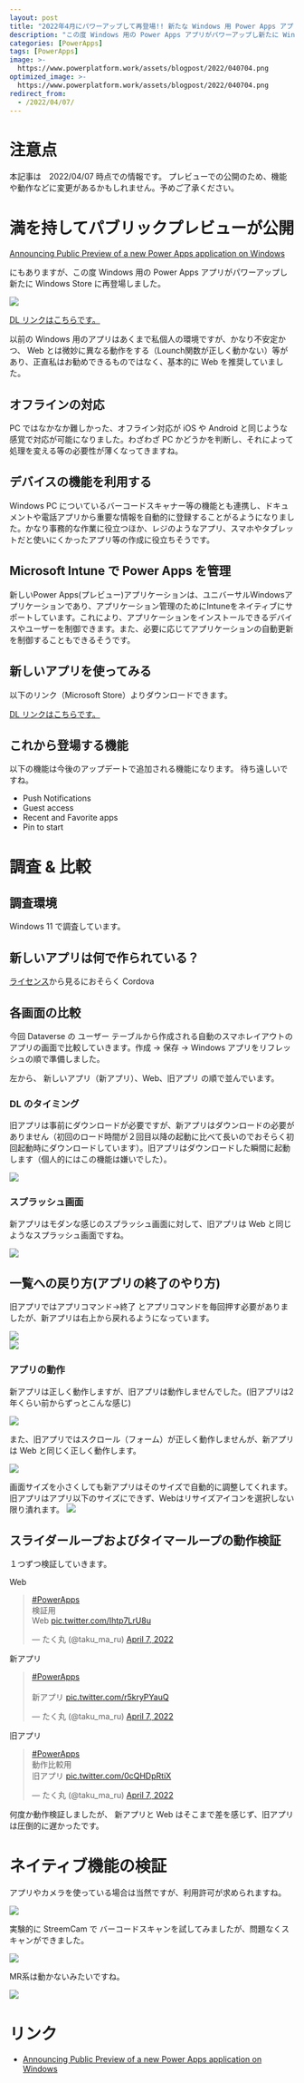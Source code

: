 ```yaml
---
layout: post
title: "2022年4月にパワーアップして再登場!! 新たな Windows 用 Power Apps アプリを試してみた"
description: "この度 Windows 用の Power Apps アプリがパワーアップし新たに Windows Store に再登場したので早速試してみました"
categories: [PowerApps]
tags: [PowerApps]
image: >-
  https://www.powerplatform.work/assets/blogpost/2022/040704.png
optimized_image: >-
  https://www.powerplatform.work/assets/blogpost/2022/040704.png
redirect_from:
  - /2022/04/07/
---
```


# 注意点

本記事は　2022/04/07 時点での情報です。
プレビューでの公開のため、機能や動作などに変更があるかもしれません。予めご了承ください。

#  満を持してパブリックプレビューが公開

[Announcing Public Preview of a new Power Apps application on Windows](https://powerapps.microsoft.com/ja-jp/blog/announcing-public-preview-of-a-new-power-apps-application-on-windows/)

にもありますが、この度 Windows 用の Power Apps アプリがパワーアップし新たに Windows Store に再登場しました。

<img src="/assets/blogpost/2022/040704.png"/><br/>

[DL リンクはこちらです。](https://www.microsoft.com/store/productId/9MVC8P1Q3B29)

以前の Windows 用のアプリはあくまで私個人の環境ですが、かなり不安定かつ、 Web とは微妙に異なる動作をする（Lounch関数が正しく動かない）等があり、正直私はお勧めできるものではなく、基本的に Web を推奨していました。

## オフラインの対応

PC ではなかなか難しかった、オフライン対応が iOS や Android と同じような感覚で対応が可能になりました。わざわざ PC かどうかを判断し、それによって処理を変える等の必要性が薄くなってきますね。


## デバイスの機能を利用する

Windows PC についているバーコードスキャナー等の機能とも連携し、ドキュメントや電話アプリから重要な情報を自動的に登録することがるようになりました。かなり事務的な作業に役立つほか、レジのようなアプリ、スマホやタブレットだと使いにくかったアプリ等の作成に役立ちそうです。

## Microsoft Intune で Power Apps を管理

新しいPower Apps(プレビュー)アプリケーションは、ユニバーサルWindowsアプリケーションであり、アプリケーション管理のためにIntuneをネイティブにサポートしています。これにより、アプリケーションをインストールできるデバイスやユーザーを制御できます。また、必要に応じてアプリケーションの自動更新を制御することもできるそうです。

## 新しいアプリを使ってみる

以下のリンク（Microsoft Store）よりダウンロードできます。

[DL リンクはこちらです。](https://www.microsoft.com/store/productId/9MVC8P1Q3B29)



## これから登場する機能

以下の機能は今後のアップデートで追加される機能になります。
待ち遠しいですね。

- Push Notifications
- Guest access
- Recent and Favorite apps
- Pin to start

# 調査 & 比較

## 調査環境

Windows 11 で調査しています。

## 新しいアプリは何で作られている？

[ライセンス](https://powerapps.microsoft.com/ja-jp/legal/third-party-notices/)から見るにおそらく Cordova

## 各画面の比較

今回 Dataverse の ユーザー テーブルから作成される自動のスマホレイアウトのアプリの画面で比較していきます。作成 → 保存 → Windows アプリをリフレッシュの順で準備しました。

左から、 新しいアプリ（新アプリ）、Web、旧アプリ の順で並んでいます。

### DL のタイミング

旧アプリは事前にダウンロードが必要ですが、新アプリはダウンロードの必要がありません（初回のロード時間が２回目以降の起動に比べて長いのでおそらく初回起動時にダウンロードしています）。旧アプリはダウンロードした瞬間に起動します（個人的にはこの機能は嫌いでした）。

<img src="/assets/blogpost/2022/041008.png"/><br/>

### スプラッシュ画面

新アプリはモダンな感じのスプラッシュ画面に対して、旧アプリは Web と同じようなスプラッシュ画面ですね。

<img src="/assets/blogpost/2022/041009.png"/><br/>

## 一覧への戻り方(アプリの終了のやり方)

旧アプリではアプリコマンド→終了 とアプリコマンドを毎回押す必要がありましたが、新アプリは右上から戻れるようになっています。

<img src="/assets/blogpost/2022/041013.png"/><br/>
<img src="/assets/blogpost/2022/041014.png"/><br/>


### アプリの動作

新アプリは正しく動作しますが、旧アプリは動作しませんでした。(旧アプリは2年くらい前からずっとこんな感じ)

<img src="/assets/blogpost/2022/041010.png"/><br/>

また、旧アプリではスクロール（フォーム）が正しく動作しませんが、新アプリは Web と同じく正しく動作します。

<img src="/assets/blogpost/2022/041011.png"/><br/>

画面サイズを小さくしても新アプリはそのサイズで自動的に調整してくれます。旧アプリはアプリ以下のサイズにできず、Webはリサイズアイコンを選択しない限り潰れます。
<img src="/assets/blogpost/2022/041012.png"/><br/>

## スライダーループおよびタイマーループの動作検証

１つずつ検証していきます。

Web

<blockquote class="twitter-tweet"><p lang="ja" dir="ltr"><a href="https://twitter.com/hashtag/PowerApps?src=hash&amp;ref_src=twsrc%5Etfw">#PowerApps</a> <br>検証用<br>Web <a href="https://t.co/Ihtp7LrU8u">pic.twitter.com/Ihtp7LrU8u</a></p>&mdash; たく丸 (@taku_ma_ru) <a href="https://twitter.com/taku_ma_ru/status/1511879733570838528?ref_src=twsrc%5Etfw">April 7, 2022</a></blockquote> <script async src="https://platform.twitter.com/widgets.js" charset="utf-8"></script>

新アプリ

<blockquote class="twitter-tweet"><p lang="ja" dir="ltr"><a href="https://twitter.com/hashtag/PowerApps?src=hash&amp;ref_src=twsrc%5Etfw">#PowerApps</a><br><br>新アプリ <a href="https://t.co/r5kryPYauQ">pic.twitter.com/r5kryPYauQ</a></p>&mdash; たく丸 (@taku_ma_ru) <a href="https://twitter.com/taku_ma_ru/status/1511878298825289728?ref_src=twsrc%5Etfw">April 7, 2022</a></blockquote> <script async src="https://platform.twitter.com/widgets.js" charset="utf-8"></script>

旧アプリ

<blockquote class="twitter-tweet"><p lang="ja" dir="ltr"><a href="https://twitter.com/hashtag/PowerApps?src=hash&amp;ref_src=twsrc%5Etfw">#PowerApps</a> <br>動作比較用<br>旧アプリ <a href="https://t.co/0cQHDpRtiX">pic.twitter.com/0cQHDpRtiX</a></p>&mdash; たく丸 (@taku_ma_ru) <a href="https://twitter.com/taku_ma_ru/status/1511879192182673409?ref_src=twsrc%5Etfw">April 7, 2022</a></blockquote> <script async src="https://platform.twitter.com/widgets.js" charset="utf-8"></script>


何度か動作検証しましたが、 新アプリと Web はそこまで差を感じず、旧アプリは圧倒的に遅かったです。

# ネイティブ機能の検証

アプリやカメラを使っている場合は当然ですが、利用許可が求められますね。

<img src="/assets/blogpost/2022/041015.png"/><br/>

実験的に StreemCam で バーコードスキャンを試してみましたが、問題なくスキャンができました。

<img src="/assets/blogpost/2022/041016.png"/><br/>

MR系は動かないみたいですね。

<img src="/assets/blogpost/2022/041017.png"/><br/>


# リンク


- [Announcing Public Preview of a new Power Apps application on Windows](https://powerapps.microsoft.com/ja-jp/blog/announcing-public-preview-of-a-new-power-apps-application-on-windows/)




